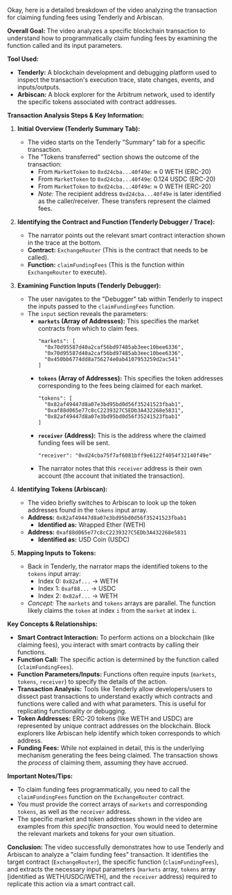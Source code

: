 Okay, here is a detailed breakdown of the video analyzing the transaction for claiming funding fees using Tenderly and Arbiscan.

**Overall Goal:**
The video analyzes a specific blockchain transaction to understand how to programmatically claim funding fees by examining the function called and its input parameters.

**Tool Used:**
*   **Tenderly:** A blockchain development and debugging platform used to inspect the transaction's execution trace, state changes, events, and inputs/outputs.
*   **Arbiscan:** A block explorer for the Arbitrum network, used to identify the specific tokens associated with contract addresses.

**Transaction Analysis Steps & Key Information:**

1.  **Initial Overview (Tenderly Summary Tab):**
    *   The video starts on the Tenderly "Summary" tab for a specific transaction.
    *   The "Tokens transferred" section shows the outcome of the transaction:
        *   From `MarketToken` to `0xd24cba...40f49e`: ≈ 0 WETH (ERC-20)
        *   From `MarketToken` to `0xd24cba...40f49e`: 0.124 USDC (ERC-20)
        *   From `MarketToken` to `0xd24cba...40f49e`: ≈ 0 WETH (ERC-20)
        *   *Note:* The recipient address `0xd24cba...40f49e` is later identified as the caller/receiver. These transfers represent the claimed fees.

2.  **Identifying the Contract and Function (Tenderly Debugger / Trace):**
    *   The narrator points out the relevant smart contract interaction shown in the trace at the bottom.
    *   **Contract:** `ExchangeRouter` (This is the contract that needs to be called).
    *   **Function:** `claimFundingFees` (This is the function within `ExchangeRouter` to execute).

3.  **Examining Function Inputs (Tenderly Debugger):**
    *   The user navigates to the "Debugger" tab within Tenderly to inspect the inputs passed to the `claimFundingFees` function.
    *   The `input` section reveals the parameters:
        *   **`markets` (Array of Addresses):** This specifies the market contracts from which to claim fees.
            ```
            "markets": [
              "0x70d95587d40a2caf56bd97485ab3eec10bee6336",
              "0x70d95587d40a2caf56bd97485ab3eec10bee6336",
              "0x450bb6774dd8a756274e0ab4107953259d2ac541"
            ]
            ```
        *   **`tokens` (Array of Addresses):** This specifies the token addresses corresponding to the fees being claimed for each market.
            ```
            "tokens": [
              "0x82af49447d8a07e3bd95bd0d56f35241523fbab1",
              "0xaf88d065e77c8cC2239327C5EDb3A432268e5831",
              "0x82af49447d8a07e3bd95bd0d56f35241523fbab1"
            ]
            ```
        *   **`receiver` (Address):** This is the address where the claimed funding fees will be sent.
            ```
            "receiver": "0xd24cba75f7af6081bff9e6122f4054f32140f49e"
            ```
        *   The narrator notes that this `receiver` address is their own account (the account that initiated the transaction).

4.  **Identifying Tokens (Arbiscan):**
    *   The video briefly switches to Arbiscan to look up the token addresses found in the `tokens` input array.
    *   **Address:** `0x82af49447d8a07e3bd95bd0d56f35241523fbab1`
        *   **Identified as:** Wrapped Ether (WETH)
    *   **Address:** `0xaf88d065e77c8cC2239327C5EDb3A432268e5831`
        *   **Identified as:** USD Coin (USDC)

5.  **Mapping Inputs to Tokens:**
    *   Back in Tenderly, the narrator maps the identified tokens to the `tokens` input array:
        *   Index 0: `0x82af...` -> WETH
        *   Index 1: `0xaf88...` -> USDC
        *   Index 2: `0x82af...` -> WETH
    *   *Concept:* The `markets` and `tokens` arrays are parallel. The function likely claims the `token` at index `i` from the `market` at index `i`.

**Key Concepts & Relationships:**

*   **Smart Contract Interaction:** To perform actions on a blockchain (like claiming fees), you interact with smart contracts by calling their functions.
*   **Function Call:** The specific action is determined by the function called (`claimFundingFees`).
*   **Function Parameters/Inputs:** Functions often require inputs (`markets`, `tokens`, `receiver`) to specify the details of the action.
*   **Transaction Analysis:** Tools like Tenderly allow developers/users to dissect past transactions to understand exactly which contracts and functions were called and with what parameters. This is useful for replicating functionality or debugging.
*   **Token Addresses:** ERC-20 tokens (like WETH and USDC) are represented by unique contract addresses on the blockchain. Block explorers like Arbiscan help identify which token corresponds to which address.
*   **Funding Fees:** While not explained in detail, this is the underlying mechanism generating the fees being claimed. The transaction shows the *process* of claiming them, assuming they have accrued.

**Important Notes/Tips:**

*   To claim funding fees programmatically, you need to call the `claimFundingFees` function on the `ExchangeRouter` contract.
*   You must provide the correct arrays of `markets` and corresponding `tokens`, as well as the `receiver` address.
*   The specific market and token addresses shown in the video are examples from *this specific transaction*. You would need to determine the relevant markets and tokens for your own situation.

**Conclusion:**
The video successfully demonstrates how to use Tenderly and Arbiscan to analyze a "claim funding fees" transaction. It identifies the target contract (`ExchangeRouter`), the specific function (`claimFundingFees`), and extracts the necessary input parameters (`markets` array, `tokens` array [identified as WETH/USDC/WETH], and the `receiver` address) required to replicate this action via a smart contract call.